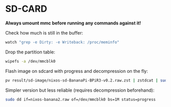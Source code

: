 # SD-CARD

**Always umount mmc before running any commands against it!**

Check how much is still in the buffer:

```bash
watch "grep -e Dirty: -e Writeback: /proc/meminfo"
```

Drop the partition table:

```bash
wipefs -a /dev/mmcblk0
```

Flash image on sdcard with progress and decompression on the fly:

```bash
pv result/sd-image/nixos-sd-BananaPi-BPiR3-v0.2.raw.zst | zstdcat | sudo dd of=/dev/mmcblk0 bs=1M oflag=sync
```

Simpler version but less reliable (requires decompression beforehand):

```bash
sudo dd if=nixos-banana2.raw of=/dev/mmcblk0 bs=1M status=progress
```
